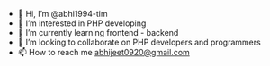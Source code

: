 - 👋 Hi, I’m @abhi1994-tim
- 👀 I’m interested in PHP developing
- 🌱 I’m currently learning frontend - backend
- 💞️ I’m looking to collaborate on PHP developers and programmers
- 📫 How to reach me abhijeet0920@gmail.com

<!---
abhi1994-tim/abhi1994-tim is a ✨ special ✨ repository because its `README.md` (this file) appears on your GitHub profile.
You can click the Preview link to take a look at your changes.
--->
